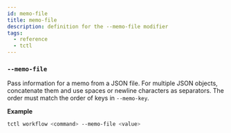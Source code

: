 ```yaml
---
id: memo-file
title: memo-file
description: definition for the --memo-file modifier
tags:
  - reference
  - tctl
---
```


### `--memo-file`

Pass information for a memo from a JSON file.
For multiple JSON objects, concatenate them and use spaces or newline characters as separators.
The order must match the order of keys in `--memo-key`.

**Example**

```bash
tctl workflow <command> --memo-file <value>
```
